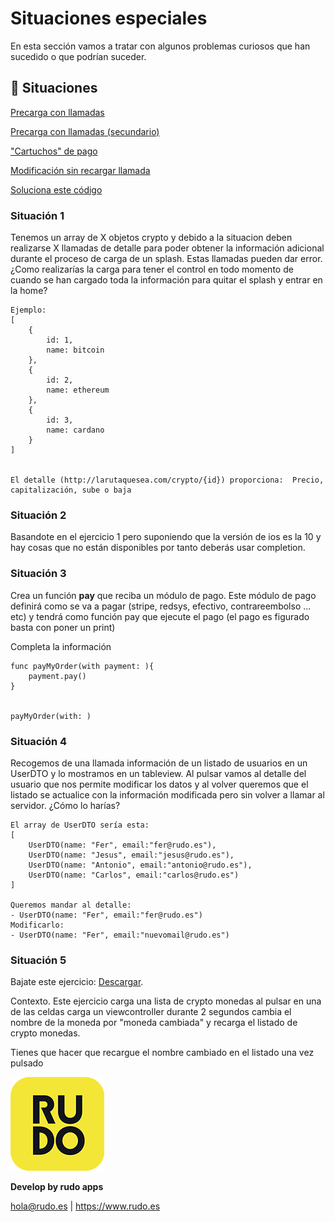 # Situaciones especiales
En esta sección vamos a tratar con algunos problemas curiosos que han sucedido o que podrían suceder.

## 📝 Situaciones
[Precarga con llamadas](#Situación-1)

[Precarga con llamadas (secundario)](#Situación-2)

["Cartuchos" de pago](#Situación-3)

[Modificación sin recargar llamada](#Situación-4)

[Soluciona este código](#Situación-5)

### Situación 1
Tenemos un array de X objetos crypto y debido a la situacion deben realizarse X llamadas de detalle para poder obtener la información adicional durante el proceso de carga de un splash. Estas llamadas pueden dar error. ¿Como realizarías la carga para tener el control en todo momento de cuando se han cargado toda la información para quitar el splash y entrar en la home?

```
Ejemplo:
[
	{
		id: 1,
		name: bitcoin
	},
	{
		id: 2,
		name: ethereum
	},
	{
		id: 3,
		name: cardano
	}
]


El detalle (http://larutaquesea.com/crypto/{id}) proporciona:  Precio, capitalización, sube o baja
```

### Situación 2
Basandote en el ejercicio 1 pero suponiendo que la versión de ios es la 10 y hay cosas que no están disponibles por tanto deberás usar completion.

### Situación 3
Crea un función **pay** que reciba un módulo de pago. Este módulo de pago definirá como se va a pagar (stripe, redsys, efectivo, contrareembolso ... etc) y tendrá como función pay que ejecute el pago (el pago es figurado basta con poner un print)

Completa la información
```
func payMyOrder(with payment: ){
	payment.pay()
}


payMyOrder(with: )
```

### Situación 4
Recogemos de una llamada información de un listado de usuarios en un UserDTO y lo mostramos en un tableview. Al pulsar vamos al detalle del usuario que nos permite modificar los datos y al volver queremos que el listado se actualice con la información modificada pero sin volver a llamar al servidor. ¿Cómo lo harías?
```
El array de UserDTO sería esta:
[
	UserDTO(name: "Fer", email:"fer@rudo.es"),
	UserDTO(name: "Jesus", email:"jesus@rudo.es"),
	UserDTO(name: "Antonio", email:"antonio@rudo.es"),
	UserDTO(name: "Carlos", email:"carlos@rudo.es")
]

Queremos mandar al detalle:
- UserDTO(name: "Fer", email:"fer@rudo.es") 
Modificarlo: 
- UserDTO(name: "Fer", email:"nuevomail@rudo.es")
```

### Situación 5

Bajate este ejercicio: [Descargar](../solve/special_5).

Contexto. Este ejercicio carga una lista de crypto monedas al pulsar en una de las celdas carga un viewcontroller durante 2 segundos cambia el nombre de la moneda por "moneda cambiada" y recarga el listado de crypto monedas.

Tienes que hacer que recargue el nombre cambiado en el listado una vez pulsado


![Rudo](../README/rudo.png)

**Develop by rudo apps**

hola@rudo.es | https://www.rudo.es